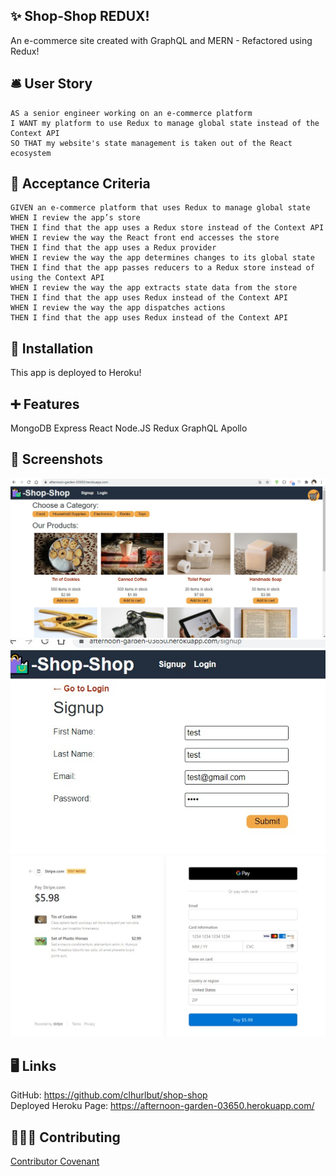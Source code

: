 
## ✨ Shop-Shop REDUX!
An e-commerce site created with GraphQL and MERN - Refactored using Redux!

## 🛎️ User Story 
```
AS a senior engineer working on an e-commerce platform
I WANT my platform to use Redux to manage global state instead of the Context API
SO THAT my website's state management is taken out of the React ecosystem
```
## 📃 Acceptance Criteria
```
GIVEN an e-commerce platform that uses Redux to manage global state
WHEN I review the app’s store
THEN I find that the app uses a Redux store instead of the Context API
WHEN I review the way the React front end accesses the store
THEN I find that the app uses a Redux provider
WHEN I review the way the app determines changes to its global state
THEN I find that the app passes reducers to a Redux store instead of using the Context API
WHEN I review the way the app extracts state data from the store
THEN I find that the app uses Redux instead of the Context API
WHEN I review the way the app dispatches actions
THEN I find that the app uses Redux instead of the Context API
```

  ## 💽 Installation
  This app is deployed to Heroku! 

  ## ➕ Features
  MongoDB Express React Node.JS Redux GraphQL Apollo 

  ## 💾 Screenshots
  ![Screenshot of App](./assets/shopshop1.jpg)
  ![Screenshot of App](./assets/shopshop2.jpg)
  ![Screenshot of App](./assets/shopshop3.jpg)
  
 
 ## 🖥️ Links 
GitHub: https://github.com/clhurlbut/shop-shop <br>
Deployed Heroku Page: https://afternoon-garden-03650.herokuapp.com/  <br>

  ## 🧑‍🤝‍🧑 Contributing
   [Contributor Covenant](https://www.contributor-covenant.org/)